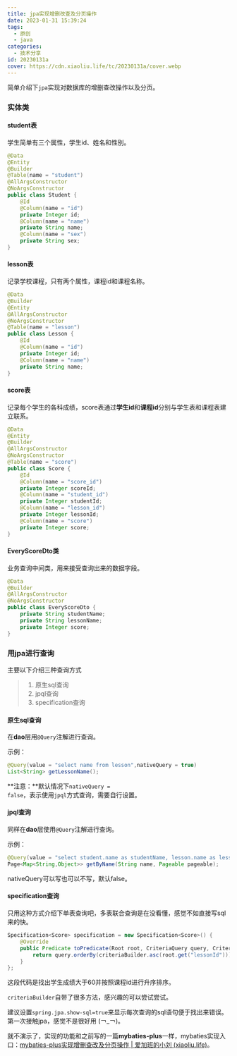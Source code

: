 ```yaml
---
title: jpa实现增删改查及分页操作
date: 2023-01-31 15:39:24
tags:
  - 原创
  - java
categories:
  - 技术分享
id: 20230131a
cover: https://cdn.xiaoliu.life/tc/20230131a/cover.webp
---
```


简单介绍下<code>jpa</code>实现对数据库的增删查改操作以及分页。

### 实体类

#### student表

学生简单有三个属性，学生id、姓名和性别。

```java
@Data
@Entity
@Builder
@Table(name = "student")
@AllArgsConstructor
@NoArgsConstructor
public class Student {
    @Id
    @Column(name = "id")
    private Integer id;
    @Column(name = "name")
    private String name;
    @Column(name = "sex")
    private String sex;
}
```

#### lesson表

记录学校课程，只有两个属性，课程id和课程名称。

```java
@Data
@Builder
@Entity
@AllArgsConstructor
@NoArgsConstructor
@Table(name = "lesson")
public class Lesson {
    @Id
    @Column(name = "id")
    private Integer id;
    @Column(name = "name")
    private String name;
}
```

#### score表

记录每个学生的各科成绩，score表通过**学生id**和**课程id**分别与学生表和课程表建立联系。

```java
@Data
@Entity
@Builder
@AllArgsConstructor
@NoArgsConstructor
@Table(name = "score")
public class Score {
    @Id
    @Column(name = "score_id")
    private Integer scoreId;
    @Column(name = "student_id")
    private Integer studentId;
    @Column(name = "lesson_id")
    private Integer lessonId;
    @Column(name = "score")
    private Integer score;
}
```

#### EveryScoreDto类

业务查询中间类，用来接受查询出来的数据字段。

```java
@Data
@Builder
@AllArgsConstructor
@NoArgsConstructor
public class EveryScoreDto {
    private String studentName;
    private String lessonName;
    private Integer score;
}
```

### 用jpa进行查询

主要以下介绍三种查询方式

> 1. 原生sql查询
> 2. jpql查询
> 3. specification查询

#### 原生sql查询

在**dao**层用<code>@Query</code>注解进行查询。

示例：

```java
@Query(value = "select name from lesson",nativeQuery = true)
List<String> getLessonName();
```

**注意：**默认情况下<code>nativeQuery = false</code>，表示使用<code>jpql</code>方式查询，需要自行设置。

#### jpql查询

同样在**dao**层使用<code>@Query</code>注解进行查询。

示例：

```java
@Query(value = "select student.name as studentName, lesson.name as lessonName, score.score as score from Score as score,Student as student,Lesson as lesson where score.studentId = student.id and score.lessonId = lesson.id and student.name= :name",nativeQuery = false)
Page<Map<String,Object>> getByName(String name, Pageable pageable);
```

nativeQuery可以写也可以不写，默认false。

#### specification查询

只用这种方式介绍下单表查询吧，多表联合查询是在没看懂，感觉不如直接写sql来的快。

```java
Specification<Score> specification = new Specification<Score>() {
    @Override
    public Predicate toPredicate(Root root, CriteriaQuery query, CriteriaBuilder criteriaBuilder) {
        return query.orderBy(criteriaBuilder.asc(root.get("lessonId"))).where(criteriaBuilder.greaterThanOrEqualTo(root.get("score").as(Integer.class),60)).getRestriction();
    }
};
```

这段代码是找出学生成绩大于60并按照课程id进行升序排序。

<code>criteriaBuilder</code>自带了很多方法，感兴趣的可以尝试尝试。

建议设置<code>spring.jpa.show-sql=true</code>来显示每次查询的sql语句便于找出来错误。第一次接触jpa，感觉不是很好用 (￢_￢)。

就不演示了，实现的功能和之前写的一篇**mybaties-plus**一样，mybaties实现入口：[mybaties-plus实现增删查改及分页操作 | 爱加班的小刘 (xiaoliu.life)](https://xiaoliu.life/p/20230126a.html)。

